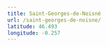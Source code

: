 ```yaml
---
title: Saint-Georges-de-Noisné
url: /saint-georges-de-noisne/
latitude: 46.493
longitude: -0.257
---
```

